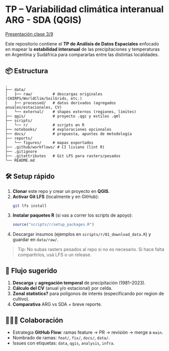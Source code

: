 # TP – Variabilidad climática interanual ARG - SDA (QGIS)


[Presentación clase 3/9](https://docs.google.com/presentation/d/1VTRw9QUakMVLEsftMyfyLYX8-KAeYydUitM8XbEUIjA/edit?usp=sharing)

Este repositorio contiene el **TP de Análisis de Datos Espaciales** enfocado en mapear la **estabilidad interanual** de las precipitaciones y temperaturas en Argentina y Sudáfrica para compararlas entre las distintas localidades.

## 📦 Estructura

```
.
├── data/
│   ├── raw/         # descargas originales (CHIRPS/WorldClim/SoilGrids, etc.)
│   ├── processed/   # datos derivados (agregados anuales/estacionales, CV)
│   └── external/    # shapes externos (regiones, límites)
├── qgis/            # proyecto .qgz y estilos .qml
├── scripts/
│   └── r/           # scripts en R
├── notebooks/       # exploraciones opcionales
├── docs/            # propuesta, apuntes de metodología
├── reports/
│   └── figures/     # mapas exportados
├── .github/workflows/ # CI liviano (lint R)
├── .gitignore
├── .gitattributes   # Git LFS para rasters/pesados
└── README.md
```

## 🛠️ Setup rápido

1. **Clonar** este repo y crear un proyecto en **QGIS**.
2. **Activar Git LFS** (localmente y en GitHub):  
   ```bash
   git lfs install
   ```
3. **Instalar paquetes R** (si vas a correr los scripts de apoyo):
   ```r
   source("scripts/r/setup_packages.R")
   ```
4. Descargar insumos (ejemplos en `scripts/r/01_download_data.R`) y guardar en `data/raw/`.

> Tip: No subas rasters pesados al repo si no es necesario. Si hace falta compartirlos, usá LFS o un release.

## 🧭 Flujo sugerido

1. **Descarga** y **agregación temporal** de precipitación (1981–2023).
2. **Cálculo del CV** (anual y/o estacional) por celda.
3. **Zonal statistics?** para polígonos de interés (especificando por region de cultivo).
4. **Comparativa** ARG vs SDA + breve reporte.

## 🧑‍🤝‍🧑 Colaboración

- Estrategia **GitHub Flow**: ramas feature → PR → revisión → merge a `main`.
- Nombrado de ramas: `feat/`, `fix/`, `docs/`, `data/`.
- Issues con etiquetas: `data`, `qgis`, `analysis`, `infra`.
